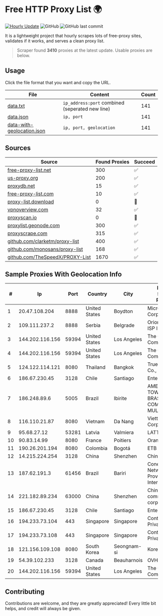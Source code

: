 
# Free HTTP Proxy List 🌍

[![Hourly Update](https://github.com/mertguvencli/http-proxy-list/actions/workflows/main.yml/badge.svg?branch=main)](https://github.com/mertguvencli/http-proxy-list/actions/workflows/main.yml)
![GitHub](https://img.shields.io/github/license/mertguvencli/http-proxy-list)
![GitHub last commit](https://img.shields.io/github/last-commit/mertguvencli/http-proxy-list)

It is a lightweight project that hourly scrapes lots of free-proxy sites, validates if it works, and serves a clean proxy list.


> Scraper found **3410** proxies at the latest update. Usable proxies are below.

## Usage

Click the file format that you want and copy the URL.


|File|Content|Count|
|----|-------|-----|
|[data.txt](https://raw.githubusercontent.com/mertguvencli/http-proxy-list/main/proxy-list/data.txt)|`ip_address:port` combined (seperated new line)|141|
|[data.json](https://raw.githubusercontent.com/mertguvencli/http-proxy-list/main/proxy-list/data.json)|`ip, port`|141|
|[data-with-geolocation.json](https://raw.githubusercontent.com/mertguvencli/http-proxy-list/main/proxy-list/data-with-geolocation.json)|`ip, port, geolocation`|141|

## Sources

|Source|Found Proxies|Succeed|
|------|-------------|-------|
|[free-proxy-list.net](https://free-proxy-list.net)|300|✅|
|[us-proxy.org](https://www.us-proxy.org)|200|✅|
|[proxydb.net](http://proxydb.net)|15|✅|
|[free-proxy-list.com](https://free-proxy-list.com/?page=&port=&type%5B%5D=http&type%5B%5D=https&up_time=0&search=Search)|10|✅|
|[proxy-list.download](https://www.proxy-list.download/HTTP)|0|🚫|
|[vpnoverview.com](https://vpnoverview.com/privacy/anonymous-browsing/free-proxy-servers)|32|✅|
|[proxyscan.io](https://www.proxyscan.io)|0|🚫|
|[proxylist.geonode.com](https://proxylist.geonode.com/api/proxy-list?limit=300&page=1&sort_by=lastChecked&sort_type=desc&protocols=http,https)|300|✅|
|[proxyscrape.com](https://api.proxyscrape.com/v2/?request=displayproxies&protocol=http&timeout=10000&country=all&ssl=all&anonymity=all)|315|✅|
|[github.com/clarketm/proxy-list](https://raw.githubusercontent.com/clarketm/proxy-list/master/proxy-list-raw.txt)|400|✅|
|[github.com/monosans/proxy-list](https://raw.githubusercontent.com/monosans/proxy-list/main/proxies/http.txt)|168|✅|
|[github.com/TheSpeedX/PROXY-List](https://raw.githubusercontent.com/TheSpeedX/PROXY-List/master/http.txt)|1670|✅|


## Sample Proxies With Geolocation Info

|#|Ip|Port|Country|City|Internet Service Provider|
|-|--|----|-------|----|-------------------------|
|1|20.47.108.204|8888|United States|Boydton|Microsoft Corporation|
|2|109.111.237.2|8888|Serbia|Belgrade|Orion Telekom ISP IP network|
|3|144.202.116.156|59394|United States|Los Angeles|The Constant Company|
|4|144.202.116.156|59394|United States|Los Angeles|The Constant Company|
|5|124.122.114.121|8080|Thailand|Bangkok|True Internet Co., Ltd.|
|6|186.67.230.45|3128|Chile|Santiago|Entel Chile S.A.|
|7|186.248.89.6|5005|Brazil|Ibirite|AMERICAN TOWER DO BRASIL-COMUNICA??O MULTIM?DIA LT|
|8|116.110.21.87|8080|Vietnam|Da Nang|Viettel Corporation|
|9|95.68.27.12|53281|Latvia|Valmiera|LATTELEKOM|
|10|90.83.14.99|8080|France|Poitiers|Orange S.A.|
|11|190.26.201.194|8080|Colombia|Bogotá|ETB - Colombia|
|12|14.215.224.254|3128|China|Shenzhen|Chinanet|
|13|187.62.191.3|61456|Brazil|Bariri|Conexao Networks Provedor de Internet|
|14|221.182.89.234|63000|China|Shenzhen|China Mobile communications corporation|
|15|186.67.230.45|3128|Chile|Santiago|Entel Chile S.A.|
|16|194.233.73.104|443|Singapore|Singapore|Contabo Asia Private Limited|
|17|194.233.73.108|443|Singapore|Singapore|Contabo Asia Private Limited|
|18|121.156.109.108|8080|South Korea|Seongnam-si|Korea Telecom|
|19|54.39.102.233|3128|Canada|Beauharnois|OVH SAS|
|20|144.202.116.156|59394|United States|Los Angeles|The Constant Company|



## Contributing

Contributions are welcome, and they are greatly appreciated! Every
little bit helps, and credit will always be given.

